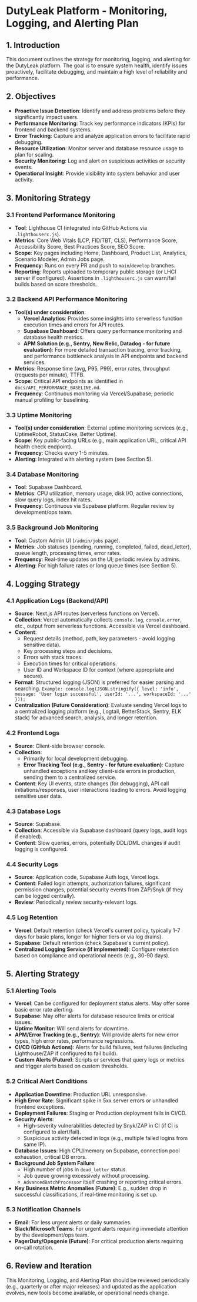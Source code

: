 # DutyLeak Platform - Monitoring, Logging, and Alerting Plan

## 1. Introduction

This document outlines the strategy for monitoring, logging, and alerting for the DutyLeak platform. The goal is to ensure system health, identify issues proactively, facilitate debugging, and maintain a high level of reliability and performance.

## 2. Objectives
*   **Proactive Issue Detection**: Identify and address problems before they significantly impact users.
*   **Performance Monitoring**: Track key performance indicators (KPIs) for frontend and backend systems.
*   **Error Tracking**: Capture and analyze application errors to facilitate rapid debugging.
*   **Resource Utilization**: Monitor server and database resource usage to plan for scaling.
*   **Security Monitoring**: Log and alert on suspicious activities or security events.
*   **Operational Insight**: Provide visibility into system behavior and user activity.

## 3. Monitoring Strategy

### 3.1 Frontend Performance Monitoring
*   **Tool**: Lighthouse CI (integrated into GitHub Actions via `.lighthouserc.js`).
*   **Metrics**: Core Web Vitals (LCP, FID/TBT, CLS), Performance Score, Accessibility Score, Best Practices Score, SEO Score.
*   **Scope**: Key pages including Home, Dashboard, Product List, Analytics, Scenario Modeler, Admin Jobs page.
*   **Frequency**: Runs on every PR and push to `main`/`develop` branches.
*   **Reporting**: Reports uploaded to temporary public storage (or LHCI server if configured). Assertions in `.lighthouserc.js` can warn/fail builds based on score thresholds.

### 3.2 Backend API Performance Monitoring
*   **Tool(s) under consideration**:
    *   **Vercel Analytics**: Provides some insights into serverless function execution times and errors for API routes.
    *   **Supabase Dashboard**: Offers query performance monitoring and database health metrics.
    *   **APM Solution (e.g., Sentry, New Relic, Datadog - for future evaluation)**: For more detailed transaction tracing, error tracking, and performance bottleneck analysis in API endpoints and backend services.
*   **Metrics**: Response time (avg, P95, P99), error rates, throughput (requests per minute), TTFB.
*   **Scope**: Critical API endpoints as identified in `docs/API_PERFORMANCE_BASELINE.md`.
*   **Frequency**: Continuous monitoring via Vercel/Supabase; periodic manual profiling for baselining.

### 3.3 Uptime Monitoring
*   **Tool(s) under consideration**: External uptime monitoring services (e.g., UptimeRobot, StatusCake, Better Uptime).
*   **Scope**: Key public-facing URLs (e.g., main application URL, critical API health check endpoint).
*   **Frequency**: Checks every 1-5 minutes.
*   **Alerting**: Integrated with alerting system (see Section 5).

### 3.4 Database Monitoring
*   **Tool**: Supabase Dashboard.
*   **Metrics**: CPU utilization, memory usage, disk I/O, active connections, slow query logs, index hit rates.
*   **Frequency**: Continuous via Supabase platform. Regular review by development/ops team.

### 3.5 Background Job Monitoring
*   **Tool**: Custom Admin UI (`/admin/jobs` page).
*   **Metrics**: Job statuses (pending, running, completed, failed, dead_letter), queue length, processing times, error rates.
*   **Frequency**: Real-time updates on the UI; periodic review by admins.
*   **Alerting**: For high failure rates or long queue times (see Section 5).

## 4. Logging Strategy

### 4.1 Application Logs (Backend/API)
*   **Source**: Next.js API routes (serverless functions on Vercel).
*   **Collection**: Vercel automatically collects `console.log`, `console.error`, etc., output from serverless functions. Accessible via Vercel dashboard.
*   **Content**:
    *   Request details (method, path, key parameters - avoid logging sensitive data).
    *   Key processing steps and decisions.
    *   Errors with stack traces.
    *   Execution times for critical operations.
    *   User ID and Workspace ID for context (where appropriate and secure).
*   **Format**: Structured logging (JSON) is preferred for easier parsing and searching.
    `Example: console.log(JSON.stringify({ level: 'info', message: 'User login successful', userId: '...', workspaceId: '...' }));`
*   **Centralization (Future Consideration)**: Evaluate sending Vercel logs to a centralized logging platform (e.g., Logtail, BetterStack, Sentry, ELK stack) for advanced search, analysis, and longer retention.

### 4.2 Frontend Logs
*   **Source**: Client-side browser console.
*   **Collection**:
    *   Primarily for local development debugging.
    *   **Error Tracking Tool (e.g., Sentry - for future evaluation)**: Capture unhandled exceptions and key client-side errors in production, sending them to a centralized service.
*   **Content**: Key UI events, state changes (for debugging), API call initiations/responses, user interactions leading to errors. Avoid logging sensitive user data.

### 4.3 Database Logs
*   **Source**: Supabase.
*   **Collection**: Accessible via Supabase dashboard (query logs, audit logs if enabled).
*   **Content**: Slow queries, errors, potentially DDL/DML changes if audit logging is configured.

### 4.4 Security Logs
*   **Source**: Application code, Supabase Auth logs, Vercel logs.
*   **Content**: Failed login attempts, authorization failures, significant permission changes, potential security events from ZAP/Snyk (if they can be logged centrally).
*   **Review**: Periodically review security-relevant logs.

### 4.5 Log Retention
*   **Vercel**: Default retention (check Vercel's current policy, typically 1-7 days for basic plans, longer for higher tiers or via log drains).
*   **Supabase**: Default retention (check Supabase's current policy).
*   **Centralized Logging Service (if implemented)**: Configure retention based on compliance and operational needs (e.g., 30-90 days).

## 5. Alerting Strategy

### 5.1 Alerting Tools
*   **Vercel**: Can be configured for deployment status alerts. May offer some basic error rate alerting.
*   **Supabase**: May offer alerts for database resource limits or critical issues.
*   **Uptime Monitor**: Will send alerts for downtime.
*   **APM/Error Tracking (e.g., Sentry)**: Will provide alerts for new error types, high error rates, performance regressions.
*   **CI/CD (GitHub Actions)**: Alerts for build failures, test failures (including Lighthouse/ZAP if configured to fail build).
*   **Custom Alerts (Future)**: Scripts or services that query logs or metrics and trigger alerts based on custom thresholds.

### 5.2 Critical Alert Conditions
*   **Application Downtime**: Production URL unresponsive.
*   **High Error Rate**: Significant spike in 5xx server errors or unhandled frontend exceptions.
*   **Deployment Failures**: Staging or Production deployment fails in CI/CD.
*   **Security Alerts**:
    *   High-severity vulnerabilities detected by Snyk/ZAP in CI (if CI is configured to alert/fail).
    *   Suspicious activity detected in logs (e.g., multiple failed logins from same IP).
*   **Database Issues**: High CPU/memory on Supabase, connection pool exhaustion, critical DB errors.
*   **Background Job System Failure**:
    *   High number of jobs in `dead_letter` status.
    *   Job queue growing excessively without processing.
    *   `AdvancedBatchProcessor` itself crashing or reporting critical errors.
*   **Key Business Metric Anomalies (Future)**: E.g., sudden drop in successful classifications, if real-time monitoring is set up.

### 5.3 Notification Channels
*   **Email**: For less urgent alerts or daily summaries.
*   **Slack/Microsoft Teams**: For urgent alerts requiring immediate attention by the development/ops team.
*   **PagerDuty/Opsgenie (Future)**: For critical production alerts requiring on-call rotation.

## 6. Review and Iteration
This Monitoring, Logging, and Alerting Plan should be reviewed periodically (e.g., quarterly or after major releases) and updated as the application evolves, new tools become available, or operational needs change.
